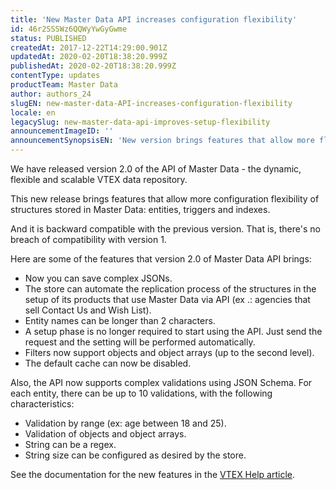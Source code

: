 ```yaml
---
title: 'New Master Data API increases configuration flexibility'
id: 46r2SSSWz6QQWyYwGyGwme
status: PUBLISHED
createdAt: 2017-12-22T14:29:00.901Z
updatedAt: 2020-02-20T18:38:20.999Z
publishedAt: 2020-02-20T18:38:20.999Z
contentType: updates
productTeam: Master Data
author: authors_24
slugEN: new-master-data-API-increases-configuration-flexibility
locale: en
legacySlug: new-master-data-api-improves-setup-flexibility
announcementImageID: ''
announcementSynopsisEN: 'New version brings features that allow more flexibility of configuration of the structures stored in Master Data'
---
```


We have released version 2.0 of the API of Master Data - the dynamic, flexible and scalable VTEX data repository.

This new release brings features that allow more configuration flexibility of structures stored in Master Data: entities, triggers and indexes.

And it is backward compatible with the previous version. That is, there's no breach of compatibility with version 1.

Here are some of the features that version 2.0 of Master Data API brings:
- Now you can save complex JSONs.
- The store can automate the replication process of the structures in the setup of its products that use Master Data via API (ex .: agencies that sell Contact Us and Wish List).
- Entity names can be longer than 2 characters.
- A setup phase is no longer required to start using the API. Just send the request and the setting will be performed automatically.
- Filters now support objects and object arrays (up to the second level).
- The default cache can now be disabled.

Also, the API now supports complex validations using JSON Schema. For each entity, there can be up to 10 validations, with the following characteristics:
- Validation by range (ex: age between 18 and 25).
- Validation of objects and object arrays.
- String can be a regex.
- String size can be configured as desired by the store.

See the documentation for the new features in the [VTEX Help article](/en/tutorial/master-data-v2).

